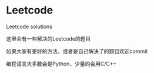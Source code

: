 # Leetcode
Leetcode solutions

这里会有一些解决的Leetcode的题目

如果大家有更好的方法，或者是自己解决了的题目欢迎commit

编程语言大多数会是Python，少量的会用C/C++
 
 

